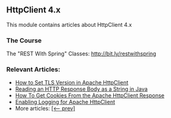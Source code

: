 ## HttpClient 4.x

This module contains articles about HttpClient 4.x

### The Course

The "REST With Spring" Classes: http://bit.ly/restwithspring

### Relevant Articles: 

- [How to Set TLS Version in Apache HttpClient](https://www.baeldung.com/apache-httpclient-tls)
- [Reading an HTTP Response Body as a String in Java](https://www.baeldung.com/java-http-response-body-as-string)
- [How To Get Cookies From the Apache HttpClient Response](https://www.baeldung.com/java-apache-httpclient-cookies)
- [Enabling Logging for Apache HttpClient](https://www.baeldung.com/apache-httpclient-enable-logging)
- More articles: [[<-- prev]](../httpclient)

